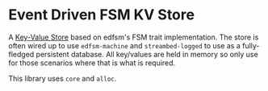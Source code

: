 # Event Driven FSM KV Store

A [Key-Value Store](https://en.wikipedia.org/wiki/Key%E2%80%93value_database) based on edfsm's FSM trait implementation.
The store is often wired up to use `edfsm-machine` and `streambed-logged` to use as a fully-fledged persistent database. All key/values
are held in memory so only use for those scenarios where that is what is required.

This library uses `core` and `alloc`.